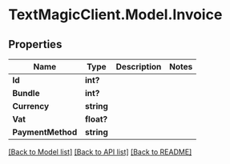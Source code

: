 # TextMagicClient.Model.Invoice
## Properties

Name | Type | Description | Notes
------------ | ------------- | ------------- | -------------
**Id** | **int?** |  | 
**Bundle** | **int?** |  | 
**Currency** | **string** |  | 
**Vat** | **float?** |  | 
**PaymentMethod** | **string** |  | 

[[Back to Model list]](../README.md#documentation-for-models) [[Back to API list]](../README.md#documentation-for-api-endpoints) [[Back to README]](../README.md)

